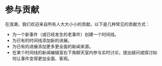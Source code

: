 # 参与贡献

在浪潮，我们欢迎来自所有人大大小小的贡献。以下是几种常见的贡献方式：

* 为一个新事件（或已经发生的老事件）创建一个时间线。
* 为已有的时间线添加新的进展。
* 为已有的进展添加更多更全面的新闻来源。
* 在某个时间线的新闻编辑室右下角聊天室内参与实时讨论，提出疑问或探讨如何让事件变得更加全面、客观。
